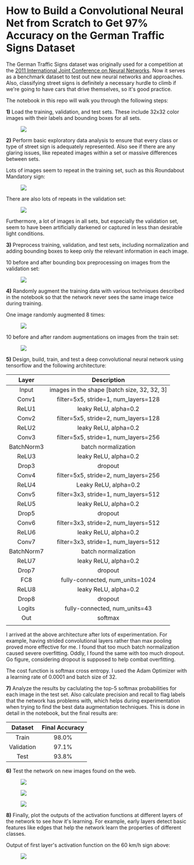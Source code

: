 # How to Build a Convolutional Neural Net from Scratch to Get 97% Accuracy on the German Traffic Signs Dataset
The German Traffic Signs dataset was originally used for a competition at the [2011 International Joint Conference on Neural Networks](http://benchmark.ini.rub.de/). Now it serves as a benchmark dataset to test out new neural networks and approaches. Also, classifying street signs is definitely a necessary hurdle to climb if we're going to have cars that drive themselves, so it's good practice. 

The notebook in this repo will walk you through the following steps:

**1)** Load the training, validation, and test sets. These include 32x32 color images with their labels and bounding boxes for all sets.
<figure>
 <img src="readme_images/examples_train.png"/>
</figure>
 <p></p> 

**2)** Perform basic exploratory data analysis to ensure that every class or type of street sign is adequately represented. Also see if there are any glaring issues, like repeated images within a set or massive differences between sets.

Lots of images seem to repeat in the training set, such as this Roundabout Mandatory sign:
<figure>
 <img src="readme_images/repeat_roundabout_train.png" />
</figure>
 <p></p> 
 
 There are also lots of repeats in the validation set:
 <figure>
 <img src="readme_images/repeat_roundabout_valid.png" />
</figure>
 <p></p> 
Furthermore, a lot of images in all sets, but especially the validation set, seem to have been artificially darkened or captured in less than desirable light conditions.


**3)** Preprocess training, validation, and test sets, including normalization and adding bounding boxes to keep only the relevant information in each image.

10 before and after bounding box preprocessing on images from the validation set:
 <figure>
 <img src="readme_images/before_after_bboxes.png" />
</figure>
 <p></p> 
 
**4)** Randomly augment the training data with various techniques described in the notebook so that the network never sees the same image twice during training.

One image randomly augmented 8 times:
<figure>
 <img src="readme_images/data_augmentation.png" />
</figure>
 <p></p>

10 before and after random augmentations on images from the train set:
<figure>
 <img src="readme_images/before_after_augmentation.png" />
</figure>
 <p></p>
 
**5)** Design, build, train, and test a deep convolutional neural network using tensorflow and the following architecture: 

| Layer     | Description | 
|:--------------:|:-------------:| 
| Input      | images in the shape [batch size, 32, 32, 3] | 
| Conv1    | filter=5x5, stride=1, num_layers=128| 
| ReLU1 | leaky ReLU, alpha=0.2 |  
| Conv2      | filter=5x5, stride=2, num_layers=128| 
| ReLU2    | leaky ReLU, alpha=0.2  | 
| Conv3      | filter=5x5, stride=1, num_layers=256| 
| BatchNorm3  | batch normalization | 
| ReLU3    | leaky ReLU, alpha=0.2  | 
| Drop3 | dropout |  
| Conv4     | filter=5x5, stride=2, num_layers=256| 
| ReLU4    | Leaky ReLU, alpha=0.2  | 
| Conv5     | filter=3x3, stride=1, num_layers=512| 
| ReLU5    | leaky ReLU, alpha=0.2  | 
| Drop5 | dropout |
| Conv6     | filter=3x3, stride=2, num_layers=512| 
| ReLU6    | leaky ReLU, alpha=0.2  | 
| Conv7     | filter=3x3, stride=1, num_layers=512| 
| BatchNorm7  | batch normalization | 
| ReLU7    | leaky ReLU, alpha=0.2  | 
| Drop7 | dropout | 
| FC8   | fully-connected, num_units=1024  |
| ReLU8    | leaky ReLU, alpha=0.2  | 
| Drop8 | dropout |
| Logits   | fully-connected, num_units=43  |
| Out | softmax |
|     |     |

I arrived at the above architecture after lots of experimentation. For example, having strided convolutional layers rather than max pooling proved more effective for me. I found that too much batch normalization caused severe overfitting. Oddly, I found the same with too much dropout. Go figure, considering dropout is supposed to help combat overfitting. 

The cost function is softmax cross entropy. I used the Adam Optimizer with a learning rate of 0.0001 and batch size of 32.

**7)** Analyze the results by caclulating the top-5 softmax probabilities for each image in the test set. Also calculate precision and recall to flag labels that the network has problems with, which helps during experimentation when trying to find the best data augmentation techniques. This is done in detail in the notebook, but the final results are:

| Dataset     | Final Accuracy | 
|:--------------:|:-------------:| 
| Train      | 98.0% | 
| Validation    | 97.1% | 
| Test | 93.8% |  

**6)** Test the network on new images found on the web.

 <figure>
 <img src="readme_images/roundabout_web_softmax.png" />
</figure>
 <p></p> 
 
  <figure>
 <img src="readme_images/yield_web_softmax.png" />
</figure>
 <p></p> 
 
 <figure>
 <img src="readme_images/60_web_softmax.png" />
</figure>
 <p></p> 

**8)** Finally, plot the outputs of the activation functions at different layers of the network to see how it's learning. For example, early layers detect basic features like edges that help the network learn the properties of different classes.

Output of first layer's activation function on the 60 km/h sign above:
 <figure>
 <img src="readme_images/60_web_activationmap.png" />
</figure>
 <p></p> 
